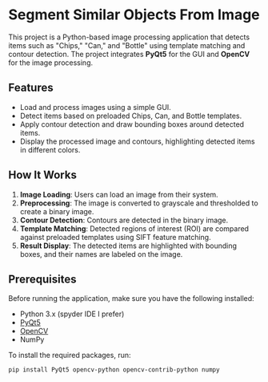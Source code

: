 # Segment Similar Objects From Image

This project is a Python-based image processing application that detects items such as "Chips," "Can," and "Bottle" using template matching and contour detection. 
The project integrates **PyQt5** for the GUI and **OpenCV** for the image processing.

## Features

- Load and process images using a simple GUI.
- Detect items based on preloaded Chips, Can, and Bottle templates.
- Apply contour detection and draw bounding boxes around detected items.
- Display the processed image and contours, highlighting detected items in different colors.

## How It Works

1. **Image Loading**: Users can load an image from their system.
2. **Preprocessing**: The image is converted to grayscale and thresholded to create a binary image.
3. **Contour Detection**: Contours are detected in the binary image.
4. **Template Matching**: Detected regions of interest (ROI) are compared against preloaded templates using SIFT feature matching.
5. **Result Display**: The detected items are highlighted with bounding boxes, and their names are labeled on the image.

## Prerequisites

Before running the application, make sure you have the following installed:

- Python 3.x (spyder IDE I prefer)
- [PyQt5](https://pypi.org/project/PyQt5/)
- [OpenCV](https://pypi.org/project/opencv-python/)
- NumPy


To install the required packages, run:

```bash
pip install PyQt5 opencv-python opencv-contrib-python numpy
